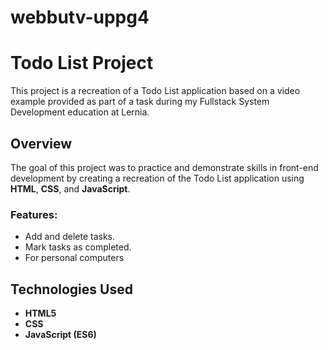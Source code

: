 # webbutv-uppg4
# Todo List Project

This project is a recreation of a Todo List application based on a video example provided as part of a task during my Fullstack System Development education at Lernia.

## Overview

The goal of this project was to practice and demonstrate skills in front-end development by creating a recreation of the Todo List application using **HTML**, **CSS**, and **JavaScript**. 

### Features:
- Add and delete tasks.
- Mark tasks as completed.
- For personal computers


## Technologies Used
- **HTML5**
- **CSS**
- **JavaScript (ES6)**

